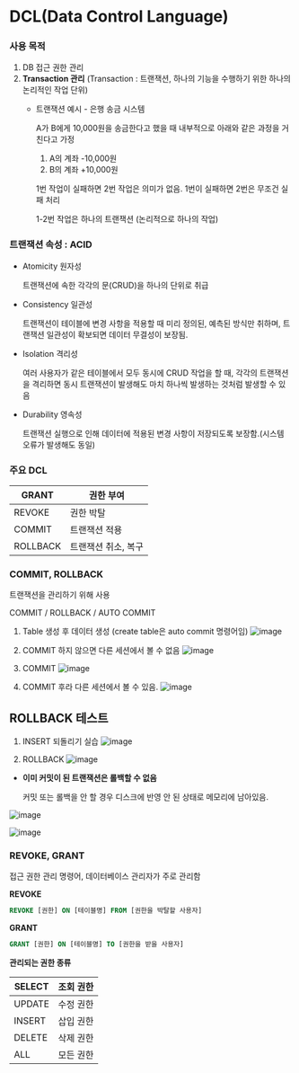 # DCL(Data Control Language)

### 사용 목적

1. DB 접근 권한 관리
2. **Transaction 관리** (Transaction : 트랜잭션, 하나의 기능을 수행하기 위한 하나의 논리적인 작업 단위)
    - 트랜잭션 예시 - 은행 송금 시스템
        
         A가 B에게 10,000원을 송금한다고 했을 때 내부적으로 아래와 같은 과정을 거친다고 가정
        
        1. A의 계좌 -10,000원
        2. B의 계좌 +10,000원
        
        1번 작업이 실패하면 2번 작업은 의미가 없음. 1번이 실패하면 2번은 무조건 실패 처리
        
        1-2번 작업은 하나의 트랜잭션 (논리적으로 하나의 작업)
        

### **트랜잭션 속성 : ACID**

- Atomicity 원자성
    
    트랜잭션에 속한 각각의 문(CRUD)을 하나의 단위로 취급
    
- Consistency 일관성
    
    트랜잭션이 테이블에 변경 사항을 적용할 때 미리 정의된, 예측된 방식만 취하며, 트랜잭션 일관성이 확보되면 데이터 무결성이 보장됨.
    
- Isolation 격리성
    
    여러 사용자가 같은 테이블에서 모두 동시에 CRUD 작업을 할 때, 각각의 트랜잭션을 격리하면 동시 트랜잭션이 발생해도 마치 하나씩 발생하는 것처럼 발생할 수 있음
    
- Durability 영속성
    
    트랜잭션 실행으로 인해 데이터에 적용된 변경 사항이 저장되도록 보장함.(시스템 오류가 발생해도 동일)
    

### 주요 DCL

| GRANT | 권한 부여 |
| --- | --- |
| REVOKE | 권한 박탈 |
| COMMIT | 트랜잭션 적용 |
| ROLLBACK | 트랜잭션 취소, 복구 |

### COMMIT, ROLLBACK

트랜잭션을 관리하기 위해 사용

COMMIT / ROLLBACK / AUTO COMMIT

1. Table 생성 후 데이터 생성 (create table은 auto commit 명령어임)
![image](https://github.com/syeej/TIL/assets/141565053/4c977bc8-efbf-46e5-b64b-016ab6ff91e7)

2. COMMIT 하지 않으면 다른 세션에서 볼 수 없음
![image](https://github.com/syeej/TIL/assets/141565053/90f0be73-6e83-4c66-9dd6-4a78dea21fc5)

3. COMMIT
![image](https://github.com/syeej/TIL/assets/141565053/1dc0076a-dbc8-45f3-a9e6-2239417d568b)

4. COMMIT 후라 다른 세션에서 볼 수 있음.
![image](https://github.com/syeej/TIL/assets/141565053/3d42a76a-207f-4751-bf03-a23a405bb609)



## ROLLBACK 테스트

1. INSERT 되돌리기 실습
![image](https://github.com/syeej/TIL/assets/141565053/51d609e3-7d7a-4c9d-bd92-f204b921e466)

2. ROLLBACK
![image](https://github.com/syeej/TIL/assets/141565053/e5270168-bf9f-49b8-8637-badb7c17ddee)


- **이미 커밋이 된 트랜잭션은 롤백할 수 없음**
    
    커밋 또는 롤백을 안 할 경우 디스크에 반영 안 된 상태로 메모리에 남아있음.
    
![image](https://github.com/syeej/TIL/assets/141565053/b909c029-d860-46c1-b340-8e858205732f)

![image](https://github.com/syeej/TIL/assets/141565053/19404e24-164a-4b6c-9dbd-a5a3982a5876)


### REVOKE, GRANT

접근 권한 관리 명령어, 데이터베이스 관리자가 주로 관리함

**REVOKE**

```sql
REVOKE [권한] ON [테이블명] FROM [권한을 박탈할 사용자]
```

**GRANT**

```sql
GRANT [권한] ON [테이블명] TO [권한을 받을 사용자]
```

**관리되는 권한 종류**

| SELECT | 조회 권한 |
| --- | --- |
| UPDATE | 수정 권한 |
| INSERT | 삽입 권한 |
| DELETE | 삭제 권한 |
| ALL | 모든 권한 |
